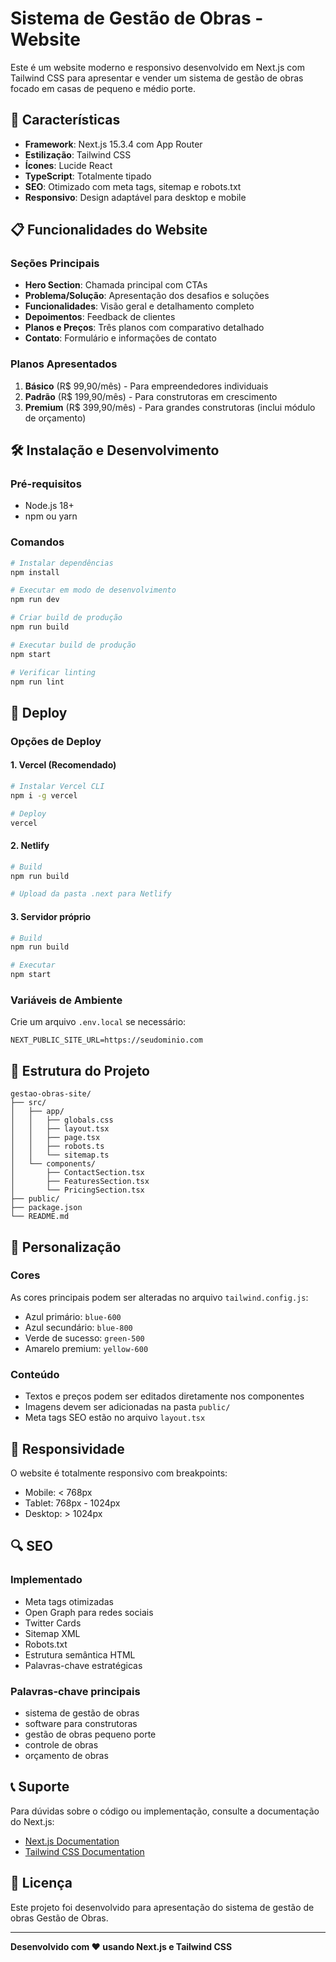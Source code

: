 # Sistema de Gestão de Obras - Website

Este é um website moderno e responsivo desenvolvido em Next.js com Tailwind CSS para apresentar e vender um sistema de gestão de obras focado em casas de pequeno e médio porte.

## 🚀 Características

- **Framework**: Next.js 15.3.4 com App Router
- **Estilização**: Tailwind CSS
- **Ícones**: Lucide React
- **TypeScript**: Totalmente tipado
- **SEO**: Otimizado com meta tags, sitemap e robots.txt
- **Responsivo**: Design adaptável para desktop e mobile

## 📋 Funcionalidades do Website

### Seções Principais

- **Hero Section**: Chamada principal com CTAs
- **Problema/Solução**: Apresentação dos desafios e soluções
- **Funcionalidades**: Visão geral e detalhamento completo
- **Depoimentos**: Feedback de clientes
- **Planos e Preços**: Três planos com comparativo detalhado
- **Contato**: Formulário e informações de contato

### Planos Apresentados

1. **Básico** (R$ 99,90/mês) - Para empreendedores individuais
2. **Padrão** (R$ 199,90/mês) - Para construtoras em crescimento
3. **Premium** (R$ 399,90/mês) - Para grandes construtoras (inclui módulo de orçamento)

## 🛠️ Instalação e Desenvolvimento

### Pré-requisitos

- Node.js 18+
- npm ou yarn

### Comandos

```bash
# Instalar dependências
npm install

# Executar em modo de desenvolvimento
npm run dev

# Criar build de produção
npm run build

# Executar build de produção
npm start

# Verificar linting
npm run lint
```

## 🚀 Deploy

### Opções de Deploy

#### 1. Vercel (Recomendado)

```bash
# Instalar Vercel CLI
npm i -g vercel

# Deploy
vercel
```

#### 2. Netlify

```bash
# Build
npm run build

# Upload da pasta .next para Netlify
```

#### 3. Servidor próprio

```bash
# Build
npm run build

# Executar
npm start
```

### Variáveis de Ambiente

Crie um arquivo `.env.local` se necessário:

```
NEXT_PUBLIC_SITE_URL=https://seudominio.com
```

## 📁 Estrutura do Projeto

```
gestao-obras-site/
├── src/
│   ├── app/
│   │   ├── globals.css
│   │   ├── layout.tsx
│   │   ├── page.tsx
│   │   ├── robots.ts
│   │   └── sitemap.ts
│   └── components/
│       ├── ContactSection.tsx
│       ├── FeaturesSection.tsx
│       └── PricingSection.tsx
├── public/
├── package.json
└── README.md
```

## 🎨 Personalização

### Cores

As cores principais podem ser alteradas no arquivo `tailwind.config.js`:

- Azul primário: `blue-600`
- Azul secundário: `blue-800`
- Verde de sucesso: `green-500`
- Amarelo premium: `yellow-600`

### Conteúdo

- Textos e preços podem ser editados diretamente nos componentes
- Imagens devem ser adicionadas na pasta `public/`
- Meta tags SEO estão no arquivo `layout.tsx`

## 📱 Responsividade

O website é totalmente responsivo com breakpoints:

- Mobile: < 768px
- Tablet: 768px - 1024px
- Desktop: > 1024px

## 🔍 SEO

### Implementado

- Meta tags otimizadas
- Open Graph para redes sociais
- Twitter Cards
- Sitemap XML
- Robots.txt
- Estrutura semântica HTML
- Palavras-chave estratégicas

### Palavras-chave principais

- sistema de gestão de obras
- software para construtoras
- gestão de obras pequeno porte
- controle de obras
- orçamento de obras

## 📞 Suporte

Para dúvidas sobre o código ou implementação, consulte a documentação do Next.js:

- [Next.js Documentation](https://nextjs.org/docs)
- [Tailwind CSS Documentation](https://tailwindcss.com/docs)

## 📄 Licença

Este projeto foi desenvolvido para apresentação do sistema de gestão de obras Gestão de Obras.

---

**Desenvolvido com ❤️ usando Next.js e Tailwind CSS**
